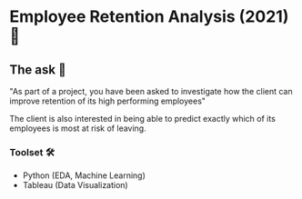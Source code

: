 # Employee Retention Analysis (2021) 💁
## The ask 🤔
"As part of a project, you have been asked to investigate how the client can improve retention of its high performing employees"

The client is also interested in being able to predict exactly which of its employees is most at risk of leaving.

### Toolset 🛠️

* Python (EDA, Machine Learning)
* Tableau (Data Visualization)